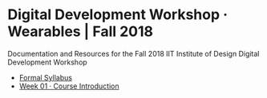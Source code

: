 # Digital Development Workshop · Wearables | Fall 2018
Documentation and Resources for the Fall 2018 IIT Institute of Design Digital Development Workshop

- [Formal Syllabus]()
- [Week 01 · Course Introduction](week01/README.md) 	

